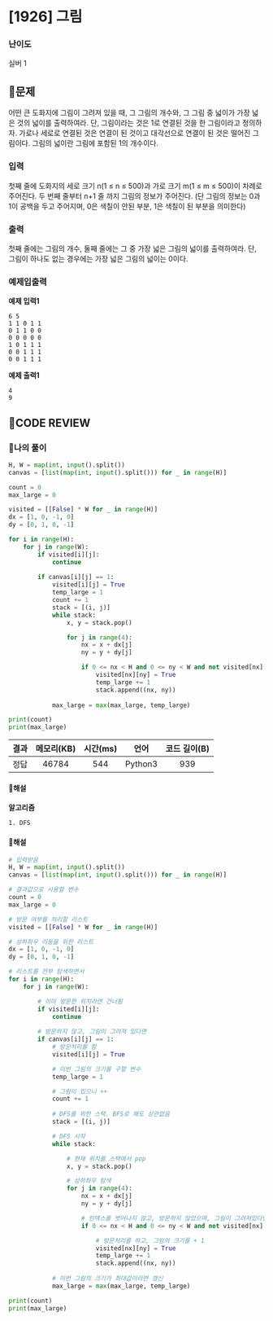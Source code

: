 # [1926] 그림

### **난이도**
실버 1
## **📝문제**
어떤 큰 도화지에 그림이 그려져 있을 때, 그 그림의 개수와, 그 그림 중 넓이가 가장 넓은 것의 넓이를 출력하여라. 단, 그림이라는 것은 1로 연결된 것을 한 그림이라고 정의하자. 가로나 세로로 연결된 것은 연결이 된 것이고 대각선으로 연결이 된 것은 떨어진 그림이다. 그림의 넓이란 그림에 포함된 1의 개수이다.
### **입력**
첫째 줄에 도화지의 세로 크기 n(1 ≤ n ≤ 500)과 가로 크기 m(1 ≤ m ≤ 500)이 차례로 주어진다. 두 번째 줄부터 n+1 줄 까지 그림의 정보가 주어진다. (단 그림의 정보는 0과 1이 공백을 두고 주어지며, 0은 색칠이 안된 부분, 1은 색칠이 된 부분을 의미한다)
### **출력**
첫째 줄에는 그림의 개수, 둘째 줄에는 그 중 가장 넓은 그림의 넓이를 출력하여라. 단, 그림이 하나도 없는 경우에는 가장 넓은 그림의 넓이는 0이다.
### **예제입출력**

**예제 입력1**

```
6 5
1 1 0 1 1
0 1 1 0 0
0 0 0 0 0
1 0 1 1 1
0 0 1 1 1
0 0 1 1 1
```

**예제 출력1**

```
4
9
```

## **🧐CODE REVIEW**

### **🧾나의 풀이**

```python
H, W = map(int, input().split())
canvas = [list(map(int, input().split())) for _ in range(H)]

count = 0
max_large = 0

visited = [[False] * W for _ in range(H)]
dx = [1, 0, -1, 0]
dy = [0, 1, 0, -1]

for i in range(H):
    for j in range(W):
        if visited[i][j]:
            continue
        
        if canvas[i][j] == 1:
            visited[i][j] = True
            temp_large = 1
            count += 1
            stack = [(i, j)]
            while stack:
                x, y = stack.pop()

                for j in range(4):
                    nx = x + dx[j]
                    ny = y + dy[j]

                    if 0 <= nx < H and 0 <= ny < W and not visited[nx][ny] and canvas[nx][ny] == 1:
                        visited[nx][ny] = True
                        temp_large += 1
                        stack.append((nx, ny))
            
            max_large = max(max_large, temp_large)

print(count)
print(max_large)
```

결과	| 메모리(KB) |	시간(ms) |	언어 |	코드 길이(B)
:----:|:-----:|:-----:|:-----:|:--------:
정답|46784|544|Python3|939
#### **📝해설**

**알고리즘**
```
1. DFS
```

#### **📝해설**

```python
# 입력받음
H, W = map(int, input().split())
canvas = [list(map(int, input().split())) for _ in range(H)]

# 결과값으로 사용할 변수
count = 0
max_large = 0

# 방문 여부를 처리할 리스트
visited = [[False] * W for _ in range(H)]

# 상하좌우 이동을 위한 리스트
dx = [1, 0, -1, 0]
dy = [0, 1, 0, -1]

# 리스트를 전부 탐색하면서
for i in range(H):
    for j in range(W):

        # 이미 방문한 위치라면 건너뜀
        if visited[i][j]:
            continue
        
        # 방문하지 않고, 그림이 그려져 있다면
        if canvas[i][j] == 1:
            # 방문처리를 함
            visited[i][j] = True

            # 이번 그림의 크기를 구할 변수
            temp_large = 1

            # 그림이 있으니 ++
            count += 1
            
            # DFS를 위한 스택. BFS로 해도 상관없음
            stack = [(i, j)]

            # DFS 시작
            while stack:

                # 현재 위치를 스택에서 pop
                x, y = stack.pop()

                # 상하좌우 탐색
                for j in range(4):
                    nx = x + dx[j]
                    ny = y + dy[j]

                    # 인덱스를 벗어나지 않고, 방문하지 않았으며, 그림이 그려져있다면
                    if 0 <= nx < H and 0 <= ny < W and not visited[nx][ny] and canvas[nx][ny] == 1:

                        # 방문처리를 하고, 그림의 크기를 + 1
                        visited[nx][ny] = True
                        temp_large += 1
                        stack.append((nx, ny))
            
            # 이번 그림의 크기가 최대값이라면 갱신
            max_large = max(max_large, temp_large)

print(count)
print(max_large)
```